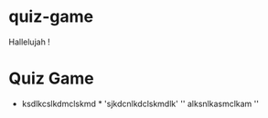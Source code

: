 # quiz-game
Hallelujah !
# Quiz Game
* ksdlkcslkdmclskmd *
'sjkdcnlkdclskmdlk'
'' alksnlkasmclkam ''